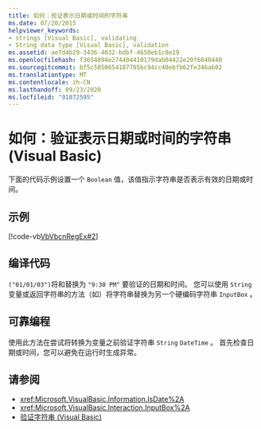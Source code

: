 ```yaml
---
title: 如何：验证表示日期或时间的字符串
ms.date: 07/20/2015
helpviewer_keywords:
- strings [Visual Basic], validating
- String data type [Visual Basic], validation
ms.assetid: ae7d4b29-3436-4032-bdbf-4650eb1c8e19
ms.openlocfilehash: f3654894e274404410179dab04422e20f6040440
ms.sourcegitcommit: bf5c5850654187705bc94cc40ebfb62fe346ab02
ms.translationtype: MT
ms.contentlocale: zh-CN
ms.lasthandoff: 09/23/2020
ms.locfileid: "91072595"
---
```

# <a name="how-to-validate-strings-that-represent-dates-or-times-visual-basic"></a>如何：验证表示日期或时间的字符串 (Visual Basic)

下面的代码示例设置一个 `Boolean` 值，该值指示字符串是否表示有效的日期或时间。  
  
## <a name="example"></a>示例  

 [!code-vb[VbVbcnRegEx#2](~/samples/snippets/visualbasic/VS_Snippets_VBCSharp/VbVbcnRegEx/VB/Class1.vb#2)]  
  
## <a name="compile-the-code"></a>编译代码  

 `("01/01/03")`将和替换为 `"9:30 PM"` 要验证的日期和时间。 您可以使用 `String` 变量或返回字符串的方法（如）将字符串替换为另一个硬编码字符串 `InputBox` 。  
  
## <a name="robust-programming"></a>可靠编程  

 使用此方法在尝试将转换为变量之前验证字符串 `String` `DateTime` 。 首先检查日期或时间，您可以避免在运行时生成异常。  
  
## <a name="see-also"></a>请参阅

- <xref:Microsoft.VisualBasic.Information.IsDate%2A>
- <xref:Microsoft.VisualBasic.Interaction.InputBox%2A>
- [验证字符串 (Visual Basic)](validating-strings.md)

